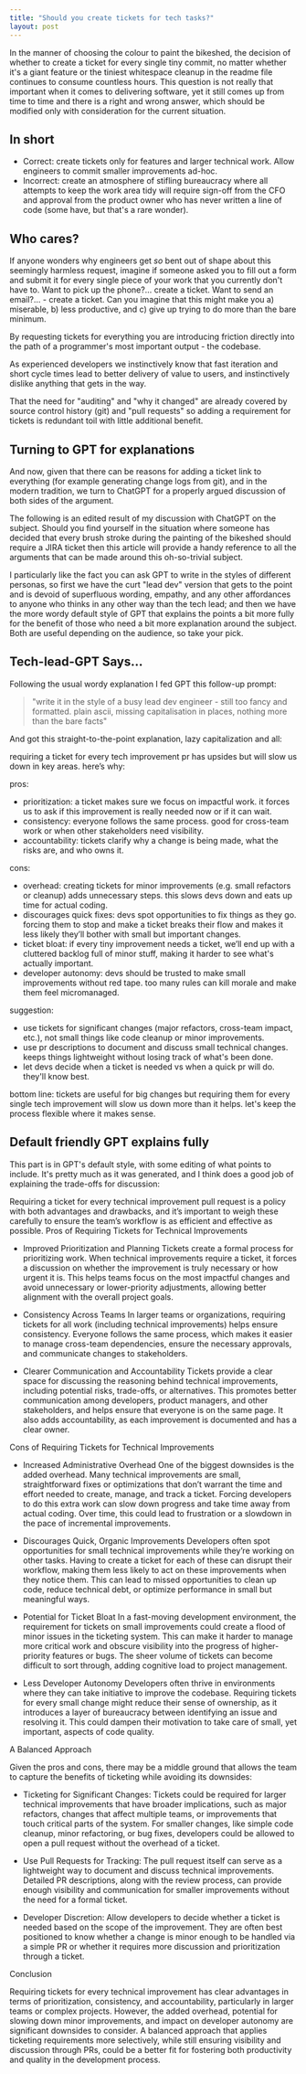```yaml
---
title: "Should you create tickets for tech tasks?"
layout: post
---
```


In the manner of choosing the colour to paint the bikeshed, the decision of whether to create a ticket for every single tiny commit, no matter whether it's a giant feature or the tiniest whitespace cleanup in the readme file continues to consume countless hours. This question is not really that important when it comes to delivering software, yet it still comes up from time to time and there is a right and wrong answer, which should be modified only with consideration for the current situation.

## In short

- Correct: create tickets only for features and larger technical work. Allow engineers to commit smaller improvements ad-hoc.
- Incorrect: create an atmosphere of stifling bureaucracy where all attempts to keep the work area tidy will require sign-off from the CFO and approval from the product owner who has never written a line of code (some have, but that's a rare wonder).

## Who cares?

If anyone wonders why engineers get *so* bent out of shape about this seemingly harmless request, imagine if someone asked you to fill out a form and submit it for every single piece of your work that you currently don't have to. Want to pick up the phone?… create a ticket. Want to send an email?… - create a ticket. Can you imagine that this might make you a) miserable, b) less productive, and c) give up trying to do more than the bare minimum.

By requesting tickets for everything you are introducing friction directly into the path of a programmer's most important output - the codebase.

As experienced developers we instinctively know that fast iteration and short cycle times lead to better delivery of value to users, and instinctively dislike anything that gets in the way.

That the need for "auditing" and "why it changed" are already covered by source control history (git) and "pull requests" so adding a requirement for tickets is redundant toil with little additional benefit.

## Turning to GPT for explanations

And now, given that there can be reasons for adding a ticket link to everything (for example generating change logs from git), and in the modern tradition, we turn to ChatGPT for a properly argued discussion of both sides of the argument.

The following is an edited result of my discussion with ChatGPT on the subject. Should you find yourself in the situation where someone has decided that every brush stroke during the painting of the bikeshed should require a JIRA ticket then this article will provide a handy reference to all the arguments that can be made around this oh-so-trivial subject.

I particularly like the fact you can ask GPT to write in the styles of different personas, so first we have the curt "lead dev" version that gets to the point and is devoid of superfluous wording, empathy, and any other affordances to anyone who thinks in any other way than the tech lead; and then we have the more wordy default style of GPT that explains the points a bit more fully for the benefit of those who need a bit more explanation around the subject. Both are useful depending on the audience, so take your pick.


## Tech-lead-GPT Says…


Following the usual wordy explanation I fed GPT this follow-up prompt:

> "write it in the style of a busy lead dev engineer - still too fancy and formatted. plain ascii, missing capitalisation in places, nothing more than the bare facts"

And got this straight-to-the-point explanation, lazy capitalization and all:

requiring a ticket for every tech improvement pr has upsides but will slow us down in key areas. here’s why:

pros:

- prioritization: a ticket makes sure we focus on impactful work. it forces us to ask if this improvement is really needed now or if it can wait.
- consistency: everyone follows the same process. good for cross-team work or when other stakeholders need visibility.
- accountability: tickets clarify why a change is being made, what the risks are, and who owns it.

cons:

- overhead: creating tickets for minor improvements (e.g. small refactors or cleanup) adds unnecessary steps. this slows devs down and eats up time for actual coding.
- discourages quick fixes: devs spot opportunities to fix things as they go. forcing them to stop and make a ticket breaks their flow and makes it less likely they’ll bother with small but important changes.
- ticket bloat: if every tiny improvement needs a ticket, we’ll end up with a cluttered backlog full of minor stuff, making it harder to see what's actually important.
- developer autonomy: devs should be trusted to make small improvements without red tape. too many rules can kill morale and make them feel micromanaged.

suggestion:

- use tickets for significant changes (major refactors, cross-team impact, etc.), not small things like code cleanup or minor improvements.
- use pr descriptions to document and discuss small technical changes. keeps things lightweight without losing track of what's been done.
- let devs decide when a ticket is needed vs when a quick pr will do. they'll know best.

bottom line: tickets are useful for big changes but requiring them for every single tech improvement will slow us down more than it helps. let's keep the process flexible where it makes sense.

## Default friendly GPT explains fully

This part is in GPT's default style, with some editing of what points to include. It's pretty much as it was generated, and I think does a good job of explaining the trade-offs for discussion:

Requiring a ticket for every technical improvement pull request is a policy with both advantages and drawbacks, and it’s important to weigh these carefully to ensure the team’s workflow is as efficient and effective as possible.
Pros of Requiring Tickets for Technical Improvements

- Improved Prioritization and Planning Tickets create a formal process for prioritizing work. When technical improvements require a ticket, it forces a discussion on whether the improvement is truly necessary or how urgent it is. This helps teams focus on the most impactful changes and avoid unnecessary or lower-priority adjustments, allowing better alignment with the overall project goals.

- Consistency Across Teams In larger teams or organizations, requiring tickets for all work (including technical improvements) helps ensure consistency. Everyone follows the same process, which makes it easier to manage cross-team dependencies, ensure the necessary approvals, and communicate changes to stakeholders.

- Clearer Communication and Accountability Tickets provide a clear space for discussing the reasoning behind technical improvements, including potential risks, trade-offs, or alternatives. This promotes better communication among developers, product managers, and other stakeholders, and helps ensure that everyone is on the same page. It also adds accountability, as each improvement is documented and has a clear owner.

Cons of Requiring Tickets for Technical Improvements

- Increased Administrative Overhead One of the biggest downsides is the added overhead. Many technical improvements are small, straightforward fixes or optimizations that don’t warrant the time and effort needed to create, manage, and track a ticket. Forcing developers to do this extra work can slow down progress and take time away from actual coding. Over time, this could lead to frustration or a slowdown in the pace of incremental improvements.

- Discourages Quick, Organic Improvements Developers often spot opportunities for small technical improvements while they’re working on other tasks. Having to create a ticket for each of these can disrupt their workflow, making them less likely to act on these improvements when they notice them. This can lead to missed opportunities to clean up code, reduce technical debt, or optimize performance in small but meaningful ways.

- Potential for Ticket Bloat In a fast-moving development environment, the requirement for tickets on small improvements could create a flood of minor issues in the ticketing system. This can make it harder to manage more critical work and obscure visibility into the progress of higher-priority features or bugs. The sheer volume of tickets can become difficult to sort through, adding cognitive load to project management.

- Less Developer Autonomy Developers often thrive in environments where they can take initiative to improve the codebase. Requiring tickets for every small change might reduce their sense of ownership, as it introduces a layer of bureaucracy between identifying an issue and resolving it. This could dampen their motivation to take care of small, yet important, aspects of code quality.

A Balanced Approach

Given the pros and cons, there may be a middle ground that allows the team to capture the benefits of ticketing while avoiding its downsides:

- Ticketing for Significant Changes: Tickets could be required for larger technical improvements that have broader implications, such as major refactors, changes that affect multiple teams, or improvements that touch critical parts of the system. For smaller changes, like simple code cleanup, minor refactoring, or bug fixes, developers could be allowed to open a pull request without the overhead of a ticket.

- Use Pull Requests for Tracking: The pull request itself can serve as a lightweight way to document and discuss technical improvements. Detailed PR descriptions, along with the review process, can provide enough visibility and communication for smaller improvements without the need for a formal ticket.

- Developer Discretion: Allow developers to decide whether a ticket is needed based on the scope of the improvement. They are often best positioned to know whether a change is minor enough to be handled via a simple PR or whether it requires more discussion and prioritization through a ticket.

Conclusion

Requiring tickets for every technical improvement has clear advantages in terms of prioritization, consistency, and accountability, particularly in larger teams or complex projects. However, the added overhead, potential for slowing down minor improvements, and impact on developer autonomy are significant downsides to consider. A balanced approach that applies ticketing requirements more selectively, while still ensuring visibility and discussion through PRs, could be a better fit for fostering both productivity and quality in the development process.
